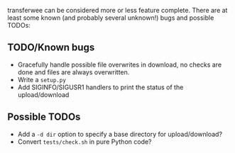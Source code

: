 transferwee can be considered more or less feature complete.
There are at least some known (and probably several unknown!) bugs
and possible TODOs:

## TODO/Known bugs

- Gracefully handle possible file overwrites in download, no checks are done and
  files are always overwritten.
- Write a `setup.py`
- Add SIGINFO/SIGUSR1 handlers to print the status of the upload/download

## Possible TODOs

- Add a `-d dir` option to specify a base directory for upload/download?
- Convert `tests/check.sh` in pure Python code?

